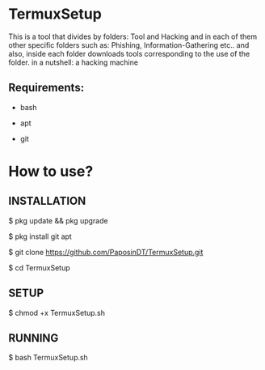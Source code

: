 # TermuxSetup
This is a tool that divides by folders: Tool and Hacking and in each of them other specific folders such as: Phishing, Information-Gathering etc.. and also, inside each folder downloads tools corresponding to the use of the folder. in a nutshell: a hacking machine


## Requirements:

* bash

* apt

* git 

# How to use?


## INSTALLATION

$ pkg update && pkg upgrade

$ pkg install git apt

$ git clone https://github.com/PaposinDT/TermuxSetup.git

$ cd TermuxSetup

## SETUP

$ chmod +x TermuxSetup.sh

## RUNNING

$ bash TermuxSetup.sh
